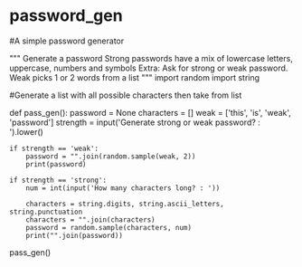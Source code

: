 # password_gen
#A simple password generator

"""
Generate a password
Strong passwords have a mix of lowercase letters, uppercase, numbers and
symbols
Extra:
Ask for strong or weak password. Weak picks 1 or 2 words from a list
"""
import random
import string

#Generate a list with all possible characters then take from list

def pass_gen():
    password = None
    characters = []
    weak = ['this', 'is', 'weak', 'password']
    strength = input('Generate strong or weak password? : ').lower()

    if strength == 'weak':
        password = "".join(random.sample(weak, 2))
        print(password)

    if strength == 'strong':
        num = int(input('How many characters long? : '))

        characters = string.digits, string.ascii_letters, string.punctuation
        characters = "".join(characters)
        password = random.sample(characters, num)
        print("".join(password))

pass_gen()
